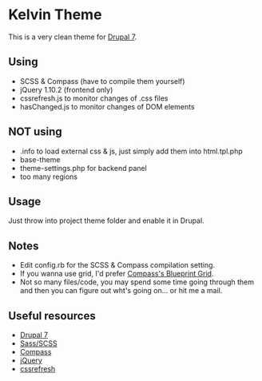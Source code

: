 Kelvin Theme
=========

This is a very clean theme for [Drupal 7](https://drupal.org).

Using
-----
  - SCSS & Compass (have to compile them yourself)
  - jQuery 1.10.2 (frontend only)
  - cssrefresh.js to monitor changes of .css files
  - hasChanged.js to monitor changes of DOM elements

NOT using
-----
  - .info to load external css & js, just simply add them into html.tpl.php
  - base-theme
  - theme-settings.php for backend panel
  - too many regions

Usage
-----
Just throw into project theme folder and enable it in Drupal.

Notes
-----
  - Edit config.rb for the SCSS & Compass compilation setting.
  - If you wanna use grid, I'd prefer [Compass's Blueprint Grid](http://compass-style.org/reference/blueprint/grid/).
  - Not so many files/code, you may spend some time going through them and then you can figure out wht's going on... or hit me a mail.

Useful resources
-----
  - [Drupal 7](https://drupal.org)
  - [Sass/SCSS](http://sass-lang.com/)
  - [Compass](http://compass-style.org)
  - [jQuery](http://jquery.com/)
  - [cssrefresh](http://cssrefresh.frebsite.nl/)
